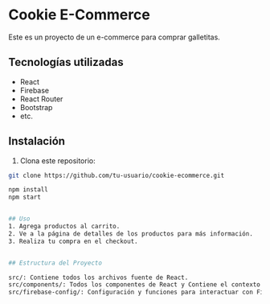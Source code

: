 # Cookie E-Commerce
Este es un proyecto de un e-commerce para comprar galletitas. 


## Tecnologías utilizadas
- React
- Firebase
- React Router
- Bootstrap
- etc.


## Instalación
1. Clona este repositorio:
```bash
git clone https://github.com/tu-usuario/cookie-ecommerce.git

npm install
npm start


## Uso
1. Agrega productos al carrito.
2. Ve a la página de detalles de los productos para más información.
3. Realiza tu compra en el checkout.


## Estructura del Proyecto

src/: Contiene todos los archivos fuente de React.
src/components/: Todos los componentes de React y Contiene el contexto para el carrito de compras.
src/firebase-config/: Configuración y funciones para interactuar con Firebase.